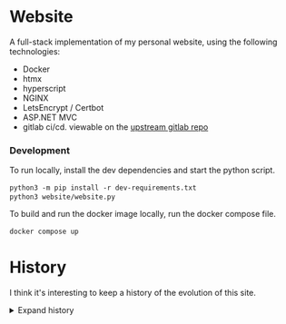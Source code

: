 # Website

A full-stack implementation of my personal website, using the following technologies:

* Docker
* htmx
* hyperscript
* NGINX
* LetsEncrypt / Certbot
* ASP.NET MVC
* gitlab ci/cd. viewable on the [upstream gitlab repo](https://gitlab.com/haondt/website)

### Development

To run locally, install the dev dependencies and start the python script.

```shell
python3 -m pip install -r dev-requirements.txt
python3 website/website.py
```

To build and run the docker image locally, run the docker compose file.

```shell
docker compose up
```

# History

I think it's interesting to keep a history of the evolution of this site.

<details>
    <summary>Expand history</summary>

##  v1: HTML + CSS

<img src="./img/v1_home.png" width="350">
<img src="./img/v1_about.png" width="350">
<img src="./img/v1_projects.png" width="350">

This version was pure, artisinally-crafted, free-range, handmade html and css, my first website ever. The design language was influenced by Windows 10, and featured sharp corners and bold text, with a black and purple color scheme. Most of the buttons used icons to communicate information rather than text.

## v2: React

This version looked pretty much identical to v1, but it was rebuild in react. Being a SPA, loading different pages was a bit smoother.

## v3: Angular

<img src="./img/v3_home.png" width="350">
<img src="./img/v3_about.png" width="350">
<img src="./img/v3_projects.png" width="350">

v3 introduced a new black and gold colorscheme. The "black" is actually a very, very dark purple. Built with Angular Material, the design language in this version draws a lot more inspiration from Google material design. This version also introduced image carousels and modals to view the project page images in detail. v3 had a vertical navigation bar, which was visually nicer than the v1/v2 navigation, but was retrospectively worse UX. Additional the space eaten up by the navigation menu caused all sorts of scaling issues on mobile. This version also preferred text over icons to communicate information on buttons and chips.

## v4: .NET + htmx

v4 was built with the goal of reducing dependencies and fixing the shortcomings of v3. This version uses htmx served by ASP.NET MVC to deliver components, and hyperscript for some light scripting. All the UI components are built from scratch with pure css and SSR Razor pages. Visually, the design is decidedly basic, taking inspiration from GitHub and Markdown. A big issue with v3 was poor mobile support due to the material components breaking down on smaller screens. v4 was built with mobile support in mind from the start.

I think this version does a good job at taking the best parts of all the previous versions, an horizontal navigation bar, buttons with both text and icons, textual chips, mobile support, a simple design and few dependencies. It uses the same colorscheme as v3, but is much more sparing with the accent color. It also makes liberal use of css transitions, making the site feel smooth and fluid.

## v5: python + htmx

In the interest of further shrinking down the codebase for the site, I moved from .NET to python. I kept the same style as v4, but tried to make the site less "annoying" to use. I removed some css animations that made the site seem to stutter a bit or feel less responsive. I also removed the `mailto` link as I don't like the way those links work. 

I also merged the home and about pages, and anonymized some more of the site.

</details>
